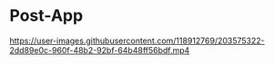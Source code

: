 # Post-App





https://user-images.githubusercontent.com/118912769/203575322-2dd89e0c-960f-48b2-92bf-64b48ff56bdf.mp4

